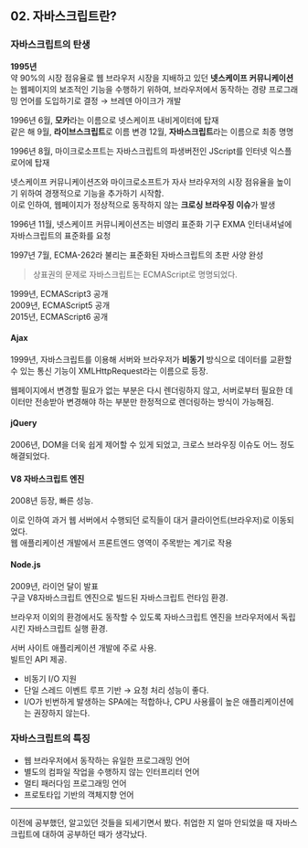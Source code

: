 ## 02. 자바스크립트란?

### 자바스크립트의 탄생 

**1995년**<br />
약 90%의 시장 점유율로 웹 브라우저 시장을 지배하고 있던 **넷스케이프 커뮤니케이션**는 웹페이지의 보조적인 기능을 수행하기 위하여, 브라우저에서 동작하는 경량 프로그래밍 언어를 도입하기로 결정 → 브레덴 아이크가 개발<br />

1996년 6월, **모카**라는 이름으로 넷스케이프 내비게이터에 탑재<br />
같은 해 9월, **라이브스크립트**로 이름 변경
12월, **자바스크립트**라는 이름으로 최종 명명

1996년 8월, 마이크로소프트는 자바스크립트의 파생버전인 JScript를 인터넷 익스플로어에 탑재

넷스케이프 커뮤니케이션즈와 마이크로소프트가 자사 브라우저의 시장 점유율을 높이기 위하여 경쟁적으로 기능을 추가하기 시작함.<br/>
이로 인하여, 웹페이지가 정상적으로 동작하지 않는 **크로싱 브라우징 이슈**가 발생

1996년 11월, 넷스케이프 커뮤니케이션즈는 비영리 표준화 기구 EXMA 인터내셔널에 자바스크립트의 표준화를 요청

1997년 7월, ECMA-262라 불리는 표준화된 자바스크립트의 초판 사양 완성

> 상표권의 문제로 자바스크립트는 ECMAScript로 명명되었다.

1999년, ECMAScript3 공개<br />
2009년, ECMAScript5 공개<br />
2015년, ECMAScript6 공개<br />

#### Ajax
1999년, 자바스크립트를 이용해 서버와 브라우저가 **비동기** 방식으로 데이터를 교환할 수 있는 통신 기능이 XMLHttpRequest라는 이름으로 등장.

웹페이지에서 변경할 필요가 없는 부분은 다시 렌더링하지 않고, 서버로부터 필요한 데이터만 전송받아 변경해야 하는 부분만 한정적으로 렌더링하는 방식이 가능해짐.

#### jQuery
2006년, DOM을 더욱 쉽게 제어할 수 있게 되었고, 크로스 브라우징 이슈도 어느 정도 해결되었다.

#### V8 자바스크립트 엔진
2008년 등장, 빠른 성능.

이로 인하여 과거 웹 서버에서 수행되던 로직들이 대거 클라이언트(브라우저)로 이동되었다.<br />
웹 애플리케이션 개발에서 프론트엔드 영역이 주목받는 계기로 작용

#### Node.js
2009년, 라이언 달이 발표<br />
구글 V8자바스크립트 엔진으로 빌드된 자바스크립트 런타임 환경.

브라우저 이외의 환경에서도 동작할 수 있도록 자바스크립트 엔진을 브라우저에서 독립시킨 자바스크립트 실행 환경.

서버 사이트 애플리케이션 개발에 주로 사용.<br />
빌트인 API 제공.

- 비동기 I/O 지원
- 단일 스레드 이벤트 루프 기반 → 요청 처리 성능이 좋다.
- I/O가 빈번하게 발생하는 SPA에는 적합하나, CPU 사용률이 높은 애플리케이션에는 권장하지 않는다.

### 자바스크립트의 특징
- 웹 브라우저에서 동작하는 유일한 프로그래밍 언어
- 별도의 컴파일 작업을 수행하지 않는 인터프리터 언어 
- 멀티 패러다임 프로그래밍 언어
- 프로토타입 기반의 객체지향 언어


--- 
이전에 공부했던, 알고있던 것들을 되세기면서 봤다.
취업한 지 얼마 안되었을 때 자바스크립트에 대하여 공부하던 때가 생각났다.
